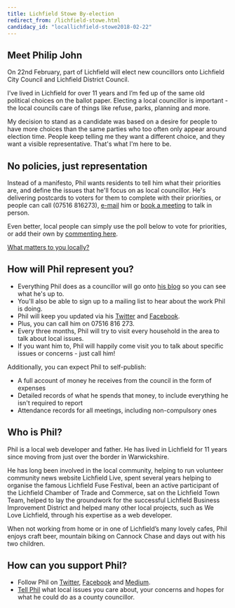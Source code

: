 ```yaml
---
title: Lichfield Stowe By-election
redirect_from: /lichfield-stowe.html
candidacy_id: "locallichfield-stowe2018-02-22"
---
```


## Meet Philip John

On 22nd February, part of Lichfield will elect new councillors onto Lichfield City Council and Lichfield District Council.

I’ve lived in Lichfield for over 11 years and I’m fed up of the same old political choices on the ballot paper. Electing a local councillor is important - the local councils care of things like refuse, parks, planning and more.

My decision to stand as a candidate was based on a desire for people to have more choices than the same parties who too often only appear around election time. People keep telling me they want a different choice, and they want a visible representative. That's what I'm here to be.

## No policies, just representation

Instead of a manifesto, Phil wants residents to tell him what their priorities are, and define the issues that he'll focus on as local councillor. He's delivering postcards to voters for them to complete with their priorities, or people can call (07516 816273), [e-mail](mailto:philip.john@somethingnew.org.uk) him or [book a meeting](https://calendly.com/philipjohn) to talk in person.

Even better, local people can simply use the poll below to vote for priorities, or add their own by [commenting here](https://polldaddy.com/poll/9932416/?view=results).

<script type="text/javascript" charset="utf-8" src="https://secure.polldaddy.com/p/9932416.js"></script>
<noscript><a href="https://polldaddy.com/poll/9932416/">What matters to you locally?</a></noscript>

## How will Phil represent you?

* Everything Phil does as a councillor will go onto [his blog](https://medium.com/@something_phil) so you can see what he's up to.
* You'll also be able to sign up to a mailing list to hear about the work Phil is doing.
* Phil will keep you updated via his [Twitter](https://twitter.com/something_phil) and [Facebook](https://www.facebook.com/somethingnewlichfield/).
* Plus, you can call him on 07516 816 273.
* Every three months, Phil will try to visit every household in the area to talk about local issues.
* If you want him to, Phil will happily come visit you to talk about specific issues or concerns - just call him!

Additionally, you can expect Phil to self-publish:

* A full account of money he receives from the council in the form of expenses
* Detailed records of what he spends that money, to include everything he isn't required to report
* Attendance records for all meetings, including non-compulsory ones

## Who is Phil?

Phil is a local web developer and father. He has lived in Lichfield for 11 years since moving from just over the border in Warwickshire.

He has long been involved in the local community, helping to run volunteer community news website Lichfield Live, spent several years helping to organise the famous Lichfield Fuse Festival, been an active participant of the Lichfield Chamber of Trade and Commerce, sat on the Lichfield Town Team, helped to lay the groundwork for the successful Lichfield Business Improvement District and helped many other local projects, such as We Love Lichfield, through his expertise as a web developer.

When not working from home or in one of Lichfield’s many lovely cafes, Phil enjoys craft beer, mountain biking on Cannock Chase and days out with his two children.

## How can you support Phil?

* Follow Phil on [Twitter](https://twitter.com/something_phil), [Facebook](https://www.facebook.com/Something-New-for-Lichfield-272674253185231/) and [Medium](https://medium.com/@something_phil).
* [Tell Phil](mailto:philip.john@somethingnew.org.uk) what local issues you care about, your concerns and hopes for what he could do as a county councillor.
